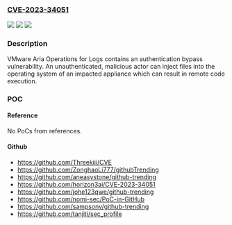 ### [CVE-2023-34051](https://cve.mitre.org/cgi-bin/cvename.cgi?name=CVE-2023-34051)
![](https://img.shields.io/static/v1?label=Product&message=VMware%20Aria%20Operations%20for%20Logs&color=blue)
![](https://img.shields.io/static/v1?label=Version&message=%3D%20VMware%20Aria%20Operations%20for%20Logs%208.x%2C%20VMware%20Cloud%20Foundation%20(VMware%20Aria%20Operations%20for%20Logs)%205.x%204.x%20%20&color=brighgreen)
![](https://img.shields.io/static/v1?label=Vulnerability&message=Authentication%20Bypass%20Vulnerability&color=brighgreen)

### Description

VMware Aria Operations for Logs contains an authentication bypass vulnerability. An unauthenticated, malicious actor can inject files into the operating system of an impacted appliance which can result in remote code execution.

### POC

#### Reference
No PoCs from references.

#### Github
- https://github.com/Threekiii/CVE
- https://github.com/ZonghaoLi777/githubTrending
- https://github.com/aneasystone/github-trending
- https://github.com/horizon3ai/CVE-2023-34051
- https://github.com/johe123qwe/github-trending
- https://github.com/nomi-sec/PoC-in-GitHub
- https://github.com/sampsonv/github-trending
- https://github.com/tanjiti/sec_profile

